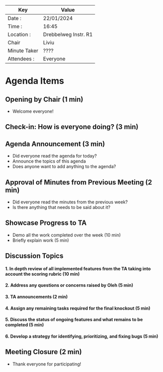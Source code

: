 | Key          | Value                         |
| ------------ |-------------------------------|
| Date :       | 22/01/2024                    |
| Time :       | 16:45                         |
| Location :   | Drebbelweg Instr. R1          |
| Chair        | Liviu                         |
| Minute Taker | ????                          |
| Attendees :  | Everyone                      |

# Agenda Items

## Opening by Chair (1 min)
- Welcome everyone!

## Check-in: How is everyone doing? (3 min)

## Agenda Announcement (3 min)

- Did everyone read the agenda for today?
- Announce the topics of this agenda
- Does anyone want to add anything to the agenda?

## Approval of Minutes from Previous Meeting (2 min)

- Did everyone read the minutes from the previous week?
- Is there anything that needs to be said about it?

## Showcase Progress to TA

- Demo all the work completed over the week (10 min)
- Briefly explain work (5 min)

## Discussion Topics

#### 1. In depth review of all implemented features from the TA taking into account the scoring rubric (10 min)

#### 2. Address any questions or concerns raised by Oleh (5 min)

#### 3. TA announcements (2 min)

#### 4. Assign any remaining tasks required for the final knockout (5 min)

#### 5. Discuss the status of ongoing features and what remains to be completed (5 min)

#### 6. Develop a strategy for identifying, prioritizing, and fixing bugs (5 min)

## Meeting Closure (2 min)

- Thank everyone for participating!
